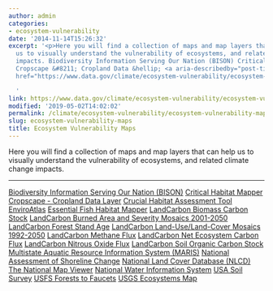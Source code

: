 ```yaml
---
author: admin
categories:
- ecosystem-vulnerability
date: '2014-11-14T15:26:32'
excerpt: '<p>Here you will find a collection of maps and map layers that can help
  us to visually understand the vulnerability of ecosystems, and related climate change
  impacts. Biodiversity Information Serving Our Nation (BISON) Critical Habitat Mapper
  Cropscape &#8211; Cropland Data &hellip; <a aria-describedby="post-title-12320802"
  href="https://www.data.gov/climate/ecosystem-vulnerability/ecosystem-vulnerability-maps">Continued</a></p>

  '
link: https://www.data.gov/climate/ecosystem-vulnerability/ecosystem-vulnerability-maps/
modified: '2019-05-02T14:02:02'
permalink: /climate/ecosystem-vulnerability/ecosystem-vulnerability-maps/
slug: ecosystem-vulnerability-maps
title: Ecosystem Vulnerability Maps
---
```


Here you will find a collection of maps and map layers that can help us to visually understand the vulnerability of ecosystems, and related climate change impacts.

---

[Biodiversity Information Serving Our Nation (BISON)](https://bison.usgs.gov/#home)
[Critical Habitat Mapper](http://ecos.fws.gov/crithab/flex/crithabMapper.jsp? "Critical Habitat Mapper")
[Cropscape - Cropland Data Layer](http://nassgeodata.gmu.edu/CropScape/ "Cropscape - Cropland Data Layer")
[Crucial Habitat Assessment Tool](http://www.wafwachat.org/map)
[EnviroAtlas](http://enviroatlas.epa.gov/enviroatlas/InteractiveMapEntrance/InteractiveMap/index.html "EnviroAtlas")
[Essential Fish Habitat Mapper](http://www.habitat.noaa.gov/protection/efh/efhmapper/index.html "Essential Fish Habitat Mapper")
[LandCarbon Biomass Carbon Stock](https://www.usgs.gov/apps/landcarbon/categories/biomass-c/download/ "LandCarbon Biomass Carbon Stock")
[LandCarbon Burned Area and Severity Mosaics 2001-2050](https://www.usgs.gov/apps/landcarbon/categories/burn-area/download/ "LandCarbon Burned Area and Severity Mosaics 2001-2050")
[LandCarbon Forest Stand Age](https://www.usgs.gov/apps/landcarbon/categories/stand-age/download/ "LandCarbon Forest Stand Age")
[LandCarbon Land-Use/Land-Cover Mosaics 1992-2050](https://www.usgs.gov/apps/landcarbon/categories/land-use/download/ "LandCarbon Land-Use/Land-Cover Mosaics 1992-2050")
[LandCarbon Methane Flux](https://www.usgs.gov/apps/landcarbon/categories/ch4-flux/download/ "LandCarbon Methane Flux")
[LandCarbon Net Ecosystem Carbon Flux](https://www.usgs.gov/apps/landcarbon/categories/net-ecosystem-c-balance/download/ "LandCarbon Net Ecosystem Carbon Flux")
[LandCarbon Nitrous Oxide Flux](https://www.usgs.gov/apps/landcarbon/categories/n2o-flux/download/ "LandCarbon Nitrous Oxide Flux")
[LandCarbon Soil Organic Carbon Stock](https://www.usgs.gov/apps/landcarbon/categories/soil-c/download/ "LandCarbon Soil Organic Carbon Stock")
[Multistate Aquatic Resource Information System (MARIS)](http://ecosystems.usgs.gov/fishhabitat/data_viewer.jsp "Multistate Aquatic Resource Information System (MARIS)")
[National Assessment of Shoreline Change](https://coastalmap.marine.usgs.gov/js_map/national/ShoreLC/ "National Assessment of Shoreline Change")
[National Land Cover Database (NLCD)](http://www.mrlc.gov/eva/ "National Land Cover Database (NLCD)")
[The National Map Viewer](https://apps.nationalmap.gov/viewer/)
[National Water Information System](http://maps.waterdata.usgs.gov/mapper/index.html "National Water Information System")
[USA Soil Survey](http://websoilsurvey.sc.egov.usda.gov/App/WebSoilSurvey.aspx "USA Soil Survey")
[USFS Forests to Faucets](http://www.arcgis.com/home/webmap/viewer.html?webmap=5a35484eba6c428bb1a0185729e7e6ff "USFS Forests to Faucets")
[USGS Ecosystems Map](http://rmgsc.cr.usgs.gov/ecosystems/dataviewer.shtml "USGS Ecosystems Map")

